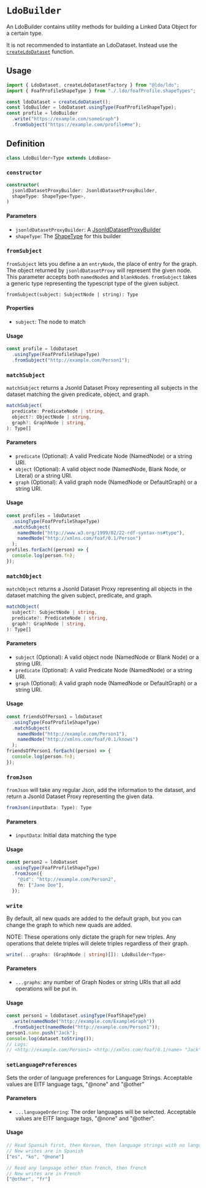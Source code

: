 # `LdoBuilder`

An LdoBuilder contains utility methods for building a Linked Data Object for a certain type.

It is not recommended to instantiate an LdoDataset. Instead use the [`createLdoDataset`](createLdoDataset.md) function.

## Usage

```typescript
import { LdoDataset, createLdoDatasetFactory } from "@ldo/ldo";
import { FoafProfileShapeType } from "./.ldo/foafProfile.shapeTypes";

const ldoDataset = createLdoDataset();
const ldoBuilder = ldoDataset.usingType(FoafProfileShapeType);
const profile = ldoBuilder
  .write("https://example.com/someGraph")
  .fromSubject("https://example.com/profile#me");
```

## Definition

```typescript
class LdoBuilder<Type extends LdoBase> 
```

### `constructor`

```typescript
constructor(
  jsonldDatasetProxyBuilder: JsonldDatasetProxyBuilder,
  shapeType: ShapeType<Type>,
)
```

#### Parameters
 - `jsonldDatasetProxyBuilder`: A [JsonldDatasetProxyBuilder](../jsonld-dataset-proxy/JsonldDatasetProxyBuilder.md)
 - `shapeType`: The [ShapeType](./ShapeType.md) for this builder

### `fromSubject`
`fromSubject` lets you define a an `entryNode`, the place of entry for the graph. The object returned by `jsonldDatasetProxy` will represent the given node. This parameter accepts both `namedNode`s and `blankNode`s. `fromSubject` takes a generic type representing the typescript type of the given subject.

```
fromSubject(subject: SubjectNode | string): Type
```

#### Properties

 - `subject`: The node to match

#### Usage

```typescript
const profile = ldoDataset
  .usingType(FoafProfileShapeType)
  .fromSubject("http://example.com/Person1");
```

### `matchSubject`
`matchSubject` returns a Jsonld Dataset Proxy representing all subjects in the dataset matching the given predicate, object, and graph.

```typescript
matchSubject(
  predicate: PredicateNode | string,
  object?: ObjectNode | string,
  graph?: GraphNode | string,
): Type[]
```

#### Parameters
 - `predicate` (Optional): A valid Predicate Node (NamedNode) or a string URI.
 - `object` (Optional): A valid object node (NamedNode, Blank Node, or Literal) or a string URI.
 - `graph` (Optional): A valid graph node (NamedNode or DefaultGraph) or a string URI.

#### Usage

```typescript
const profiles = ldoDataset
  .usingType(FoafProfileShapeType)
  .matchSubject(
    namedNode("http://www.w3.org/1999/02/22-rdf-syntax-ns#type"),
    namedNode("http://xmlns.com/foaf/0.1/Person")
  );
profiles.forEach((person) => {
  console.log(person.fn);
});
```

### `matchObject`
`matchObject` returns a Jsonld Dataset Proxy representing all objects in the dataset matching the given subject, predicate, and graph.

```typescript
matchObject(
  subject?: SubjectNode | string,
  predicate?: PredicateNode | string,
  graph?: GraphNode | string,
): Type[]
```

#### Parameters
 - `subject` (Optional): A valid object node (NamedNode or Blank Node) or a string URI.
 - `predicate` (Optional): A valid Predicate Node (NamedNode) or a string URI.
 - `graph` (Optional): A valid graph node (NamedNode or DefaultGraph) or a string URI.

#### Usage

```typescript
const friendsOfPerson1 = ldoDataset
  .usingType(FoafProfileShapeType)
  .matchSubject(
    namedNode("http://example.com/Person1"),
    namedNode("http://xmlns.com/foaf/0.1/knows")
  );
friendsOfPerson1.forEach((person) => {
  console.log(person.fn);
});
```

### `fromJson`
`fromJson` will take any regular Json, add the information to the dataset, and return a Jsonld Dataset Proxy representing the given data.

```typescript
fromJson(inputData: Type): Type
```

#### Parameters

 - `inputData`: Initial data matching the type

#### Usage
```typescript
const person2 = ldoDataset
  .usingType(FoafProfileShapeType)
  .fromJson({
    "@id": "http://example.com/Person2",
    fn: ["Jane Doe"],
  });
```

### `write`

By default, all new quads are added to the default graph, but you can change the graph to which new quads are added.

NOTE: These operations only dictate the graph for new triples. Any operations that delete triples will delete triples regardless of their graph.

```typescript
write(...graphs: (GraphNode | string)[]): LdoBuilder<Type>
```

#### Parameters

 - `...graphs`: any number of Graph Nodes or string URIs that all add operations will be put in.

#### Usage

```typescript
const person1 = ldoDataset.usingType(FoafShapeType)
  .write(namedNode("http://example.com/ExampleGraph"))
  .fromSubject(namedNode("http://example.com/Person1"));
person1.name.push("Jack");
console.log(dataset.toString());
// Logs:
// <http://example.com/Person1> <http://xmlns.com/foaf/0.1/name> "Jack" <http://example.com/ExampleGraph> .
```

### `setLanguagePreferences`

Sets the order of language preferences for Language Strings. Acceptable values are EITF language tags, "@none" and "@other"

#### Parameters
 - `...languageOrdering`: The order languages will be selected. Acceptable values are EITF language tags, "@none" and "@other".

#### Usage

```typescript
// Read Spansih first, then Korean, then language strings with no language
// New writes are in Spanish
["es", "ko", "@none"]

// Read any language other than french, then french
// New writes are in French
["@other", "fr"]
```